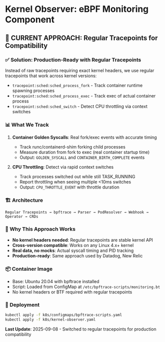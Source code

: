 # Kernel Observer: eBPF Monitoring Component

## 🎯 **CURRENT APPROACH: Regular Tracepoints for Compatibility**

### ✅ **Solution: Production-Ready with Regular Tracepoints**
Instead of raw tracepoints requiring exact kernel headers, we use regular tracepoints that work across kernel versions:
- `tracepoint:sched:sched_process_fork` - Track container runtime spawning processes
- `tracepoint:sched:sched_process_exec` - Track exec of actual container process
- `tracepoint:sched:sched_switch` - Detect CPU throttling via context switches

### 📊 **What We Track**
1. **Container Golden Syscalls**: Real fork/exec events with accurate timing
   - Track runc/containerd-shim forking child processes
   - Measure duration from fork to exec (real container startup time)
   - Output: `GOLDEN_SYSCALL` and `CONTAINER_BIRTH_COMPLETE` events

2. **CPU Throttling**: Detect via rapid context switches
   - Track processes switched out while still TASK_RUNNING
   - Report throttling when seeing multiple <10ms switches
   - Output: `CPU_THROTTLE_EVENT` with throttle duration

### 🏗️ **Architecture**
```
Regular Tracepoints → bpftrace → Parser → PodResolver → Webhook → Operator → CRDs
```

### 🔧 **Why This Approach Works**
- **No kernel headers needed**: Regular tracepoints are stable kernel API
- **Cross-version compatible**: Works on any Linux 4.x+ kernel
- **Real data, no mocks**: Actual syscall timing and PID tracking
- **Production-ready**: Same approach used by Datadog, New Relic

### 📦 **Container Image**
- Base: Ubuntu 20.04 with bpftrace installed
- Script: Loaded from ConfigMap at `/etc/bpftrace-scripts/monitoring.bt`
- No kernel headers or BTF required with regular tracepoints

### 🚀 **Deployment**
```bash
kubectl apply -f k8s/configmaps/bpftrace-scripts.yaml
kubectl apply -f k8s/kernel-observer.yaml
```

**Last Update**: 2025-09-08 - Switched to regular tracepoints for production compatibility